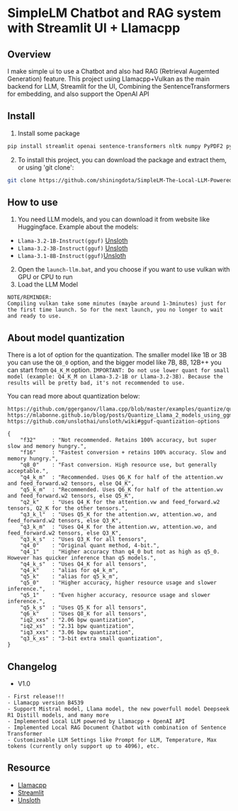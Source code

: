 # SimpleLM Chatbot and RAG system with Streamlit UI + Llamacpp

## Overview
I make simple ui to use a Chatbot and also had RAG (Retrieval Augemted Generation) feature. This project using Llamacpp+Vulkan as the main backend for LLM, Streamlit for the UI, Combining the SentenceTransformers for embedding, and also support the OpenAI API

## Install
1. Install some package
```bash
pip install streamlit openai sentence-transformers nltk numpy PyPDF2 python-docx
```

2. To install this project, you can download the package and extract them, or using 'git clone':

```bash
git clone https://github.com/shiningdota/SimpleLM-The-Local-LLM-Powered-by-Llamacpp.git
```

## How to use
1. You need LLM models, and you can download it from website like Huggingface. Example about the models:
- `Llama-3.2-1B-Instruct(gguf)`
[Unsloth](https://huggingface.co/unsloth/Llama-3.2-1B-Instruct-GGUF)
- `Llama-3.2-3B-Instruct(gguf)`
[Unsloth](https://huggingface.co/unsloth/Llama-3.2-3B-Instruct-GGUF)
- `Llama-3.1-8B-Instruct(gguf)`[Unsloth](https://huggingface.co/bartowski/Meta-Llama-3.1-8B-Instruct-GGUF)
2. Open the `launch-llm.bat`, and you choose if you want to use vulkan with GPU or CPU to run
3. Load the LLM Model
```
NOTE/REMINDER: 
Compiling vulkan take some minutes (maybe around 1-3minutes) just for the first time launch. So for the next launch, you no longer to wait and ready to use.
```

## About model quantization
There is a lot of option for the quantization. The smaller model like 1B or 3B you can use the `Q8_0` option, and the bigger model like 7B, 8B, 12B++ you can start from `Q4_K_M` option. 
`IMPORTANT: Do not use lower quant for small model (example: Q4_K_M on Llama-3.2-1B or Llama-3.2-3B). Because the results will be pretty bad, it's not recommended to use.`

You can read more about quantization below:
```
https://github.com/ggerganov/llama.cpp/blob/master/examples/quantize/quantize.cpp#L19
https://mlabonne.github.io/blog/posts/Quantize_Llama_2_models_using_ggml.html
https://github.com/unslothai/unsloth/wiki#gguf-quantization-options

{
    "f32"     : "Not recommended. Retains 100% accuracy, but super slow and memory hungry.",
    "f16"     : "Fastest conversion + retains 100% accuracy. Slow and memory hungry.",
    "q8_0"    : "Fast conversion. High resource use, but generally acceptable.",
    "q4_k_m"  : "Recommended. Uses Q6_K for half of the attention.wv and feed_forward.w2 tensors, else Q4_K",
    "q5_k_m"  : "Recommended. Uses Q6_K for half of the attention.wv and feed_forward.w2 tensors, else Q5_K",
    "q2_k"    : "Uses Q4_K for the attention.vw and feed_forward.w2 tensors, Q2_K for the other tensors.",
    "q3_k_l"  : "Uses Q5_K for the attention.wv, attention.wo, and feed_forward.w2 tensors, else Q3_K",
    "q3_k_m"  : "Uses Q4_K for the attention.wv, attention.wo, and feed_forward.w2 tensors, else Q3_K",
    "q3_k_s"  : "Uses Q3_K for all tensors",
    "q4_0"    : "Original quant method, 4-bit.",
    "q4_1"    : "Higher accuracy than q4_0 but not as high as q5_0. However has quicker inference than q5 models.",
    "q4_k_s"  : "Uses Q4_K for all tensors",
    "q4_k"    : "alias for q4_k_m",
    "q5_k"    : "alias for q5_k_m",
    "q5_0"    : "Higher accuracy, higher resource usage and slower inference.",
    "q5_1"    : "Even higher accuracy, resource usage and slower inference.",
    "q5_k_s"  : "Uses Q5_K for all tensors",
    "q6_k"    : "Uses Q8_K for all tensors",
    "iq2_xxs" : "2.06 bpw quantization",
    "iq2_xs"  : "2.31 bpw quantization",
    "iq3_xxs" : "3.06 bpw quantization",
    "q3_k_xs" : "3-bit extra small quantization",
}
```

## Changelog
- V1.0
```
- First release!!!
- Llamacpp version B4539
- Support Mistral model, Llama model, the new powerfull model Deepseek R1 Distill models, and many more
- Implemented Local LLM powered by Llamacpp + OpenAI API
- Implemented Local RAG Document Chatbot with combination of Sentence Transformer
- Customizeable LLM Settings like Prompt for LLM, Temperature, Max tokens (currently only support up to 4096), etc. 
```

## Resource
- [Llamacpp](https://github.com/ggerganov/llama.cpp)
- [Streamlit](https://streamlit.io/)
- [Unsloth](https://unsloth.ai/)
